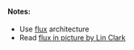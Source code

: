 #### Notes:
- Use [flux](https://github.com/facebook/flux) architecture
- Read [flux in picture by Lin Clark](https://code-cartoons.com/a-cartoon-guide-to-flux-6157355ab207)